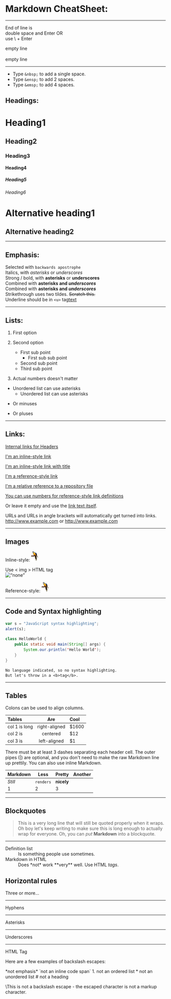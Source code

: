 # Markdown CheatSheet:
<hr>

End of line is  
double space and Enter OR\
use \ + Enter

empty line
<br/>
<br/>
empty line
<hr>

+ Type `&nbsp;` to add a single space.
+ Type `&ensp;` to add 2 spaces.
+ Type `&emsp;` to add 4 spaces.

## Headings:

# Heading1

## Heading2

### Heading3

#### Heading4

##### Heading5

###### Heading6

Alternative heading1
=====

Alternative heading2
------  
<hr>

## Emphasis:

Selected with `backwards apostrophe`\
Italics, with *asterisks* or _underscores_\
Strong / bold, with **asterisks** or __underscores__\
Combined with **asterisks and _underscores_**\
Combined with __asterisks and _underscores___\
Strikethrough uses two tildes. ~~Scratch this.~~\
Underline should be in `<u>` tag<u>text</u>
<hr>

## Lists:

1. First option
2. Second option
    * First sub point
        * First sub sub point
    * Second sub point

    + Third sub point
3. Actual numbers doesn't matter

* Unordered list can use asterisks
    * Unordered list can use asterisks

- Or minuses

+ Or pluses

<hr>

## Links:

[Internal links for Headers](#markdown-cheatsheet)

[comment]: <> (doesnt work in IntellijIdea for now)

[I'm an inline-style link](https://www.google.com)

[I'm an inline-style link with title](https://www.google.com "Google's Homepage")

[I'm a reference-style link][Arbitrary case-insensitive reference text]

[I'm a relative reference to a repository file](ImportantInfo.txt)

[You can use numbers for reference-style link definitions][1]

Or leave it empty and use the [link text itself].

URLs and URLs in angle brackets will automatically get turned into links.
http://www.example.com or <http://www.example.com>

[arbitrary case-insensitive reference text]: https://www.google.com

[1]: https://www.google.com

[link text itself]: https://www.google.com
<hr>

## Images

Inline-style:
![alt text](../10_HTML_CSS_simpleJS/zAssets/images/animals/favicon.png)

Use < img > HTML tag\
<img src="https://images.unsplash.com/photo-1611915387288-fd8d2f5f928b?ixlib=rb-4.0.3&ixid=MnwxMjA3fDB8MHxleHBsb3JlLWZlZWR8Mnx8fGVufDB8fHx8&w=1000&q=80" alt= “none” width="100" height="">

Reference-style:
![alt text][logo]

[logo]: ../10_HTML_CSS_simpleJS/zAssets/images/animals/favicon.png
<hr>

## Code and Syntax highlighting

```javascript
var s = "JavaScript syntax highlighting";
alert(s);
```

```java
class HelloWorld {
    public static void main(String[] args) {
        System.our.println('Hello World');
    }
}
```

```
No language indicated, so no syntax highlighting. 
But let's throw in a <b>tag</b>.
```

<hr>

## Tables

Colons can be used to align columns.

| Tables        | Are           | Cool  |
|:--------------|:-------------:| :-----|
| col 1 is long | right-aligned | $1600 |
| col 2 is      | centered      |   $12 |
| col 3 is      | left-aligned  |    $1 |

There must be at least 3 dashes separating each header cell. The outer pipes (|) are optional, and you don't need to make the raw
Markdown line up prettily. You can also use inline Markdown.

Markdown | Less | Pretty | Another
--- | --- | --- | ---
*Still* | `renders` | **nicely**
1 | 2 | 3

<hr>

## Blockquotes

> This is a very long line that will still be quoted properly when it wraps. Oh boy let's keep writing to make sure this is long enough to actually wrap for everyone. Oh, you can *put* **Markdown** into a blockquote.
<hr>

<dl>
  <dt>Definition list</dt>
  <dd>Is something people use sometimes.</dd>

  <dt>Markdown in HTML</dt>
  <dd>Does *not* work **very** well. Use HTML <em>tags</em>.</dd>
</dl>

## Horizontal rules

Three or more...

---
Hyphens
***
Asterisks
___
Underscores
<hr>
HTML Tag


Here are a few examples of backslash escapes:

\*not emphasis*
\`not an inline code span`
1\. not an ordered list \* not an unordered list \# not a heading

\This is not a backslash escape - the escaped character is not a markup character.






















































































































































































































